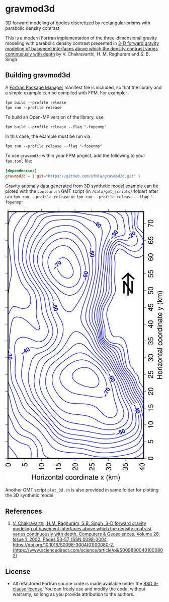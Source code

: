 # gravmod3d
3D forward modeling of bodies discretized by rectangular prisms with parabolic density contrast

This is a modern Fortran implementation of the three-dimensional gravity modeling with parabolic density contrast presented in [3-D forward gravity modeling of basement interfaces above which the density contrast varies continuously with depth](https://www.sciencedirect.com/science/article/pii/S0098300401000802) by V. Chakravarthi, H. M. Raghuram and S. B. Singh.

## Building gravmod3d

A [Fortran Package Manager](https://github.com/fortran-lang/fpm) manifest file is included, so that the library and a simple example can be compiled with FPM. For example:

```
fpm build --profile release
fpm run --profile release
```
To build an Open-MP version of the library, use:
```
fpm build --profile release --flag "-fopenmp"
```
In this case, the example must be run via
```
fpm run --profile release --flag "-fopenmp"
```

To use `gravmod3d` within your FPM project, add the following to your `fpm.toml` file:
```toml
[dependencies]
gravmod3d = { git="https://github.com/ofmla/gravmod3d.git" }
```
Gravity anomaly data generated from 3D synthetic model example can be ploted with the `contour.sh` GMT script (in `/data/gmt_scripts/` folder) after ran `fpm run --profile release` or `fpm run --profile release --flag "-fopenmp"`.

<p align="center">
  <img src="https://github.com/ofmla/gravmod3d/blob/main/data/gmt_scripts/contour.svg#gh-light-mode-only" width="600"/>
</p>

Another GMT script `plot_3d.sh` is also provided in same folder for plotting the 3D synthetic model.

## References

1. [V. Chakravarthi, H.M. Raghuram, S.B. Singh,
3-D forward gravity modeling of basement interfaces above which the density contrast varies continuously with depth,
Computers & Geosciences,
Volume 28, Issue 1,
2002,
Pages 53-57,
ISSN 0098-3004,
https://doi.org/10.1016/S0098-3004(01)00080-2.
(https://www.sciencedirect.com/science/article/pii/S0098300401000802)](https://doi.org/10.1016/S0098-3004(01)00080-2)

## License

* All refactored Fortran source code is made available under the [BSD 3-clause license](https://github.com/ofmla/gravmod3d/blob/main/LICENSE). You can freely use and modify the code, without warranty, so long as you provide attribution to the authors.

